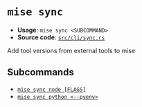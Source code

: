 # `mise sync`

- **Usage**: `mise sync <SUBCOMMAND>`
- **Source code**: [`src/cli/sync.rs`](https://github.com/jdx/mise/blob/main/src/cli/sync.rs)

Add tool versions from external tools to mise

## Subcommands

- [`mise sync node [FLAGS]`](/cli/sync/node.md)
- [`mise sync python <--pyenv>`](/cli/sync/python.md)
